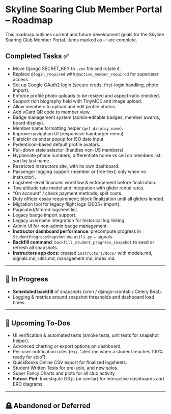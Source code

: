 # Skyline Soaring Club Member Portal – Roadmap

This roadmap outlines current and future development goals for the Skyline Soaring Club Member Portal. Items marked as ✅ are complete.

## Completed Tasks ✅
- Move Django SECRET_KEY to `.env` file and rotate it.
- Replace `@login_required` with `@active_member_required` for superuser access.
- Set up Google OAuth2 login (secure creds, first-login handling, photo import).
- Enforce profile photo uploads to be resized and aspect-ratio checked.
- Support rich biography field with TinyMCE and image upload.
- Allow members to upload and edit profile photos.
- Add vCard QR code to member view.
- Badge management system (admin‐editable badges, member awards, board display).
- Member name formatting helper (`get_display_name`).
- Improve navigation UI (responsive hamburger menu).
- Flatpickr calendar popup for ISO date input.
- Pydenticon–based default profile avatars.
- Pull-down state selector (handles non-US members).
- Hyphenate phone numbers; differentiate home vs cell on members list; sort by last name.
- Restricted Instructors site, with its own dashboard.
- Passenger logging support (member or free-text; only when no instructor).
- Logsheet-level finances workflow & enforcement before finalization.
- Tow altitude rate model and integration with glider rental rates.
- “On account” / check payment methods; split costs.
- Duty officer essay requirement; block finalization until all gliders landed.
- Migration tool for legacy flight logs (2005+ import).
- Paginated/filtered logsheet list.
- Legacy badge import support.
- Legacy username integration for historical log linking.
- Admin UI for non-admin badge management.
- **Instructor dashboard performance**: precompute progress in `StudentProgressSnapshot` via `utils.py` + signals.  
- **Backfill command**: `backfill_student_progress_snapshot` to seed or refresh all snapshots.  
- **Instructors app docs**: created `instructors/docs/` with models.md, signals.md, utils.md, management.md, index.md.  

---

## 🚧 In Progress
- **Scheduled backfill** of snapshots (cron / django-crontab / Celery Beat).
- Logging & metrics around snapshot thresholds and dashboard load times.

---

## 📝 Upcoming To-Dos
- UI verification & automated tests (smoke tests, unit tests for snapshot helper).
- Advanced charting or export options on dashboard.
- Per-user notification rules (e.g. “alert me when a student reaches 100% ready for solo”).
- QuickBooks Online CSV export for finalized logsheets.
- Student Written Tests for pre-solo, and new solos. 
- Super Fancy Charts and plots for all club activity
- **Future-Piet**: Investigate D3.js (or similar) for interactive dashboards and ERD diagrams.  


---

## 🪦 Abandoned or Deferred
